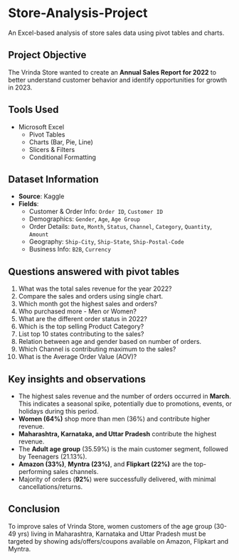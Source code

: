 # Store-Analysis-Project
An Excel-based analysis of store sales data using pivot tables and charts.

## Project Objective
The Vrinda Store wanted to create an **Annual Sales Report for 2022** to better understand customer behavior and identify opportunities for growth in 2023.

## Tools Used
- Microsoft Excel  
  - Pivot Tables  
  - Charts (Bar, Pie, Line)  
  - Slicers & Filters  
  - Conditional Formatting 

## Dataset Information
- **Source**: Kaggle  
- **Fields**:  
  - Customer & Order Info: `Order ID`, `Customer ID`  
  - Demographics: `Gender`, `Age`, `Age Group`  
  - Order Details: `Date`, `Month`, `Status`, `Channel`, `Category`, `Quantity`, `Amount`  
  - Geography: `Ship-City`, `Ship-State`, `Ship-Postal-Code`  
  - Business Info: `B2B`, `Currency`

## Questions answered with pivot tables
1. What was the total sales revenue for the year 2022?
2. Compare the sales and orders using single chart.
3. Which month got the highest sales and orders?
4. Who purchased more - Men or Women?
5. What are the different order status in 2022?
6. Which is the top selling Product Category?
7. List top 10 states contributing to the sales?
8. Relation between age and gender based on number of orders.
9. Which Channel is contributing maximum to the sales?
10. What is the Average Order Value (AOV)?

## Key insights and observations
- The highest sales revenue and the number of orders occurred in **March**. This indicates a seasonal spike, potentially due to promotions, events, or holidays during this period.
- **Women (64%)** shop more than men (36%) and contribute higher revenue. 
- **Maharashtra, Karnataka, and Uttar Pradesh** contribute the highest revenue.
- The **Adult age group** (35.59%) is the main customer segment, followed by Teenagers (21.13%). 
- **Amazon (33%)**, **Myntra (23%)**, and **Flipkart (22%)** are the top-performing sales channels.
- Majority of orders (**92%**) were successfully delivered, with minimal cancellations/returns.

## Conclusion
To improve sales of Vrinda Store, women customers of the age group (30-49 yrs) living in Maharashtra, Karnataka and Uttar Pradesh must be targeted by showing ads/offers/coupons available on Amazon, Flipkart and Myntra.


